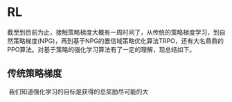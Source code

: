 # RL
​		截至到目前为止，接触策略梯度大概有一周时间了，从传统的策略梯度学习，到自然策略梯度(NPG)，再到基于NPG的置信域策略优化算法TRPO，还有大名鼎鼎的PPO算法。对基于策略的强化学习算法有了一定的理解，现总结如下。

## 传统策略梯度

​		我们知道强化学习的目标是获得的总奖励尽可能的大
